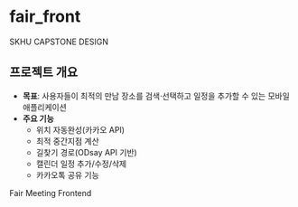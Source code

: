 # fair_front


SKHU CAPSTONE DESIGN

## 프로젝트 개요
- **목표**: 사용자들이 최적의 만남 장소를 검색·선택하고 일정을 추가할 수 있는 모바일 애플리케이션
- **주요 기능**  
  - 위치 자동완성(카카오 API)  
  - 최적 중간지점 계산
  - 길찾기 경로(ODsay API 기반)  
  - 캘린더 일정 추가/수정/삭제  
  - 카카오톡 공유 기능
 
    
Fair Meeting Frontend

